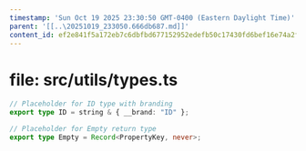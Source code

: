 ```yaml
---
timestamp: 'Sun Oct 19 2025 23:30:50 GMT-0400 (Eastern Daylight Time)'
parent: '[[..\20251019_233050.666db687.md]]'
content_id: ef2e841f5a172eb7c6dbfbd677152952edefb50c17430fd6bef16e74a2fcada2
---
```


# file: src/utils/types.ts

```typescript
// Placeholder for ID type with branding
export type ID = string & { __brand: "ID" };

// Placeholder for Empty return type
export type Empty = Record<PropertyKey, never>;
```
